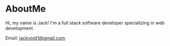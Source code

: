 # AboutMe

Hi, my name is Jack! I'm a full stack software developer specializing in web development.

Email: jackvogt1@gmail.com
